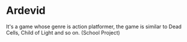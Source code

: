 # Ardevid
It's a game whose genre is action platformer, the game is similar to Dead Cells, Child of Light and so on. (School Project)
